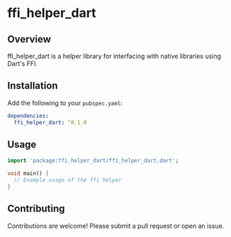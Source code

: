 # ffi_helper_dart

## Overview

ffi_helper_dart is a helper library for interfacing with native libraries using Dart's FFI.

## Installation

Add the following to your `pubspec.yaml`:

```yaml
dependencies:
  ffi_helper_dart: ^0.1.0
```

## Usage

```dart
import 'package:ffi_helper_dart/ffi_helper_dart.dart';

void main() {
  // Example usage of the ffi helper
}
```

## Contributing

Contributions are welcome! Please submit a pull request or open an issue.
